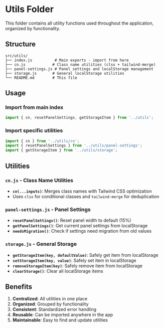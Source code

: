 # Utils Folder

This folder contains all utility functions used throughout the application, organized by functionality.

## Structure

```
src/utils/
├── index.js          # Main exports - import from here
├── cn.js            # Class name utilities (clsx + tailwind-merge)
├── panel-settings.js # Panel settings and localStorage management
├── storage.js       # General localStorage utilities
└── README.md        # This file
```

## Usage

### Import from main index
```javascript
import { cn, resetPanelSettings, getStorageItem } from '../utils';
```

### Import specific utilities
```javascript
import { cn } from '../utils/cn';
import { resetPanelSettings } from '../utils/panel-settings';
import { getStorageItem } from '../utils/storage';
```

## Utilities

### `cn.js` - Class Name Utilities
- **`cn(...inputs)`**: Merges class names with Tailwind CSS optimization
- Uses `clsx` for conditional classes and `tailwind-merge` for deduplication

### `panel-settings.js` - Panel Settings
- **`resetPanelSettings()`**: Reset panel width to default (15%)
- **`getPanelSettings()`**: Get current panel settings from localStorage
- **`needsMigration()`**: Check if settings need migration from old values

### `storage.js` - General Storage
- **`getStorageItem(key, defaultValue)`**: Safely get item from localStorage
- **`setStorageItem(key, value)`**: Safely set item in localStorage
- **`removeStorageItem(key)`**: Safely remove item from localStorage
- **`clearStorage()`**: Clear all localStorage items

## Benefits

1. **Centralized**: All utilities in one place
2. **Organized**: Grouped by functionality
3. **Consistent**: Standardized error handling
4. **Reusable**: Can be imported anywhere in the app
5. **Maintainable**: Easy to find and update utilities
